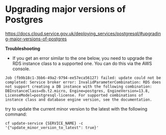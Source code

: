 # Upgrading major versions of Postgres

https://docs.cloud.service.gov.uk/deploying_services/postgresql/#upgrading-major-versions-of-postgres

**Troubleshooting**

- If you get an error similar to the one below, you need to upgrade the RDS instance class to a supported one. You can do this via the AWS console.

```
Job (fb9b18c1-3bb6-49a2-9794-ee57eca56127) failed: update could not be completed: Service broker error: InvalidParameterCombination: RDS does not support creating a DB instance with the following combination: DBInstanceClass=db.t2.micro, Engine=postgres, EngineVersion=13.8, LicenseModel=postgresql-license. For supported combinations of instance class and database engine version, see the documentation.
```
try to update the current minor version to the latest with the following command:

```
cf update-service {SERVICE_NAME} -c '{"update_minor_version_to_latest": true}'
```


